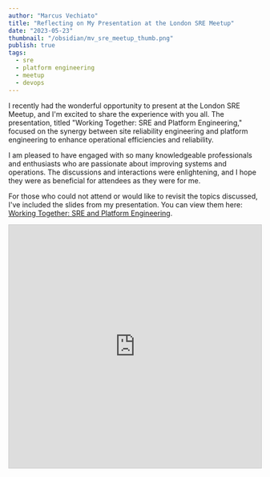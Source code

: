 ```yaml
---
author: "Marcus Vechiato"
title: "Reflecting on My Presentation at the London SRE Meetup"
date: "2023-05-23"
thumbnail: "/obsidian/mv_sre_meetup_thumb.png"
publish: true
tags: 
  - sre
  - platform engineering
  - meetup
  - devops
--- 
```


I recently had the wonderful opportunity to present at the London SRE Meetup, and I'm excited to share the experience with you all. The presentation, titled "Working Together: SRE and Platform Engineering," focused on the synergy between site reliability engineering and platform engineering to enhance operational efficiencies and reliability.

I am pleased to have engaged with so many knowledgeable professionals and enthusiasts who are passionate about improving systems and operations. The discussions and interactions were enlightening, and I hope they were as beneficial for attendees as they were for me.

For those who could not attend or would like to revisit the topics discussed, I've included the slides from my presentation. You can view them here: [Working Together: SRE and Platform Engineering](https://www.slideshare.net/slideshow/working-together-sre-platform-engineering/268598286).

<iframe src="https://www.slideshare.net/slideshow/embed_code/key/7iY7QuurYonvJ?startSlide=1" width="597" height="486" frameborder="0"   marginwidth="0" marginheight="0" scrolling="no" style="border:1px solid #CCC; border-width:1px;   margin-bottom:5px;max-width: 100%;" allowfullscreen></iframe>


